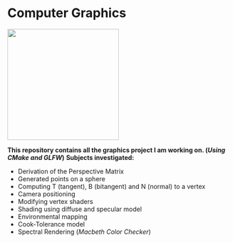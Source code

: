 # Computer Graphics
<img src="https://user-images.githubusercontent.com/61568218/213089310-3f285d08-ce24-4a87-a8d9-3d435d21d12b.gif" width="250" height="250"/>

**This repository contains all the graphics project I am working on. (*Using CMake and GLFW*)**
**Subjects investigated:**
- Derivation of the Perspective Matrix
- Generated points on a sphere 
- Computing T (tangent), B (bitangent) and N (normal) to a vertex 
- Camera positioning 
- Modifying vertex shaders 
- Shading using diffuse and specular model 
- Environmental mapping
- Cook-Tolerance model 
- Spectral Rendering (*Macbeth Color Checker*)
